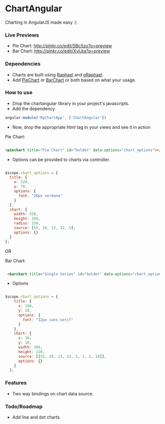 ChartAngular
============

Charting in AngularJS made easy :)

### Live Previews
* Pie Chart: http://plnkr.co/edit/SBc5zo?p=preview
* Bar Chart: http://plnkr.co/edit/XvIJta?p=preview

### Dependencies 
* Charts are built using [Raphael](http://raphaeljs.com) and [gRaphael](http://g.raphaeljs.com/).
* Add [PieChart](http://github.com/DmitryBaranovskiy/g.raphael/blob/master/min/g.pie-min.js?raw=true) or [BarChart](http://github.com/DmitryBaranovskiy/g.raphael/blob/master/min/g.bar-min.js?raw=true) or both based on what your usage.

### How to use

* Drop the chartangular library in your project's javascripts.
* Add the dependency 
```javascript
angular.module('MyChartApp', ['ChartAngular'])
```
* Now, drop the appropriate html tag in your views and see it in action

Pie Chart:
```html

<piechart title="Pie Chart" id="holder" data-options="chart_options"></piechart>
```

* Options can be provided to charts via controller. 
```javascript

$scope.chart_options = {
  title: {
    x: 320,
    y: 70,
    options: {
      font: "26px verdana"
    }
  },
  chart: {
    width: 320,
    height: 240,
    radius: 150,
    source: [55, 20, 13, 32, 5],
    options: {}
  }
};
```
OR 

Bar Chart: 

```html

 <barchart title="Single Series" id="holder" data-options="chart_options"></barchart>
```

* Options
```javascript

$scope.chart_options = {
    title: {
      x: 160,
      y: 10,
      options: {
        font: "12px sans-serif"
      }
    },
    chart: {
      x: 10,
      y: 10,
      width: 300,
      height: 220,
      source: [[55, 20, 13, 32, 5, 1, 2, 10]],
      options: {}
    }
  };

```

### Features
* Two way bindings on chart data source.

### Todo/Roadmap
* Add line and dot charts.

